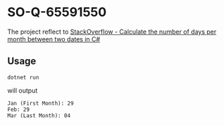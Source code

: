 # SO-Q-65591550

The project reflect to [StackOverflow - Calculate the number of days per month between two dates in C#](https://stackoverflow.com/questions/65591550)

## Usage

```shell
dotnet run
```

will output

```output
Jan (First Month): 29
Feb: 29
Mar (Last Month): 04
```

